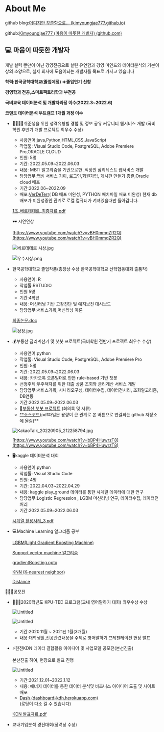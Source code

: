 # About Me

github blog:[더디지만 꾸준함으로... (kimyoungjae777.github.io)](https://kimyoungjae777.github.io/)

github:[Kimyoungjae777 (마음이 따뜻한 개발자) (github.com)](https://github.com/Kimyoungjae777)

## 💻 마음이 따듯한 개발자

개발 실력 뿐만이 아닌 경영전공으로 살린 유연함과 경영 마인드와 데이터분석의 기본이상의 소양으로, 실제 회사에 도움이되는 개발자를 목표로 가지고 있습니다

**학력:한국공학대학교(졸업예정) ⇒졸업연기 신청**

**경영학과 전공,스마트팩토리학과 부전공**

**국비교육 데이터분석 및 개발자과정 이수(2022.3~2022.6)**

**코멘토 데이터분석 부트캠프 1개월 과정 이수**

 

 **<project>**

- 👨‍👩‍👧‍👦취준생을 위한 성격유형별 경험 및 정보 공유 커뮤니티 웹서비스 개발 (국비학원 후반기 개발 프로젝트 최우수 수상)
    - 사용언어:java,Python,HTML,CSS,JavaScript
    - 작업툴: Visual Studio Code, PostgreSQL, Adobe Premiere Pro,ORACLE CLOUD
    - 인원: 5명
    - 기간: 2022.05.09~2022.06.03
    - 내용: MBTI 알고리즘을 기반으로한 ,직장인 심리테스트 웹서비스 개발
    - 담당업무:핵심 서비스 기획, 로그인,회원가입, 게시판 만들기 총괄,Oracle cloud 배포
    - 기간:2022.06~2022.09
    - 배포:[VerDeTerr](http://131.186.16.4:8080/main)( DB 배포 미완성, PYTHON 배치파일 배포 미완성) 현재 db 배포가 미완성중인 관계로 로컬 컴퓨터가 켜져있을때만 돌아갑니다.
    
    [1조_베르데테르_최종자료.pdf](https://s3-us-west-2.amazonaws.com/secure.notion-static.com/97608648-55fb-4e7d-9b30-5d870a719714/1%EC%A1%B0_%EB%B2%A0%EB%A5%B4%EB%8D%B0%ED%85%8C%EB%A5%B4_%EC%B5%9C%EC%A2%85%EC%9E%90%EB%A3%8C.pdf)
    
    🕶 시연연상
    
    [https://www.youtube.com/watch?v=vBH0mmqZR2Q](https://www.youtube.com/watch?v=vBH0mmqZR2Q)
    
    ![베르데테르 시상.jpg](https://s3-us-west-2.amazonaws.com/secure.notion-static.com/02d779af-24d0-4fc9-b2b7-45fccbf14835/%EB%B2%A0%EB%A5%B4%EB%8D%B0%ED%85%8C%EB%A5%B4_%EC%8B%9C%EC%83%81.jpg)
    
    ![우수시상.png](https://s3-us-west-2.amazonaws.com/secure.notion-static.com/27448207-bafa-42e2-a3d9-651f6e847d5a/%EC%9A%B0%EC%88%98%EC%8B%9C%EC%83%81.png)
    
- 한국공학대학교 졸업작품(총장상 수상 한국공학대학교 산학협동대회 출품작)
    - 사용언어: R
    - 작업툴:RSTUDIO
    - 인원 5명
    - 기간:4학년
    - 내용: 머신러닝 기반 고장진단 및 예지보전 대시보드
    - 담당업무:서비스기획,머신러닝 이론
    
    [최종논문.doc](https://s3-us-west-2.amazonaws.com/secure.notion-static.com/fd955143-bbf1-4169-940e-8753f02806e8/%EC%B5%9C%EC%A2%85%EB%85%BC%EB%AC%B8.doc)
    
    ![상장.jpg](https://s3-us-west-2.amazonaws.com/secure.notion-static.com/d6541609-6319-4cac-969d-8de6f3a4bba6/%EC%83%81%EC%9E%A5.jpg)
    
- 💰부동산 금리계산기 및 챗봇 프로젝트(국비학원 전반기 프로젝트 최우수 수상)
    - 사용언어:python
    - 작업툴: Visual Studio Code, PostgreSQL, Adobe Premiere Pro
    - 인원: 5명
    - 기간: 2022.05.09~2022.06.03
    - 내용: 카카오톡 오픈빌더로 만든 rule-based 기반 챗봇
    - 선정주제:무주택자를 위한 대출 상품 조회와 금리계산 서비스 개발
    - 담당업무:서비스기획, 시나리오구성, 데이터수집, 데이터전처리, 조회알고리즘, DB연동
    - 기간:2022.05.09~2022.06.03
    - 🏨[부동산 챗봇 프로젝트](https://www.notion.so/8591a6062df04318bcd8d9b0112388a5) (회의록 및 서류)
    - [**소스코드](https://github.com/Kimyoungjae777/zipfilx-home-1)(pdf파일은 용량이 큰 관계로 본 버튼으로 연결되는 github 저장소에 올림)**
    
    ![KakaoTalk_20220905_212258794.jpg](https://s3-us-west-2.amazonaws.com/secure.notion-static.com/761282a1-2c49-4356-9eb4-b18276e4ae53/KakaoTalk_20220905_212258794.jpg)
    
    [https://www.youtube.com/watch?v=bBP4HuwrzT8](https://www.youtube.com/watch?v=bBP4HuwrzT8)
    
- 🖥️kaggle 데이터분석 대회
    - 사용언어:python
    - 작업툴: Visual Studio Code
    - 인원: 4명
    - 기간: 2022.04.03~2022.04.29
    - 내용: kaggle play_ground 데이터를 통한 시계열 데이터에 대한 연구
    - 담당업무:Logistic Regression , LGBM 머신러닝 연구, 데이터수집, 데이터전처리
    - 기간:2022.05.09~2022.06.03
    
    [시계열 활용사례_3.pdf](https://s3-us-west-2.amazonaws.com/secure.notion-static.com/7c736af4-36f3-4ed3-bb19-0994f3474828/시계열_활용사례_3.pdf)
    
- 💻Machine Learning 알고리즘 공부
    
    [LGBM(Light Gradient Boosting Machine)](https://www.notion.so/LGBM-Light-Gradient-Boosting-Machine-8c8f7191e980444c97f9639a10c82bb0)
    
    [Support vector machine 알고리즘](https://www.notion.so/Support-vector-machine-cc55d73adab24a73b7291f825055ccd2) 
    
    [gradientBoosting.pptx](https://s3-us-west-2.amazonaws.com/secure.notion-static.com/ef2c1dc8-9fd0-4a01-979a-ef05a36db51f/gradientBoosting.pptx)
    
    [KNN (K-nearest neighbor)](https://www.notion.so/KNN-K-nearest-neighbor-c0d5a79d69e94e0ebbbbbc2e5cc5e461)
    
    [Distance ](https://www.notion.so/Distance-8363f28c36644c0e9e0d78e80288b85c)
    

🧑🏻‍🎓공모전

- 🕵🏽‍♀️2020학년도 KPU-TED 프로그램(교내 영어말하기 대회) 최우수상 수상
    
    ![Untitled](https://s3-us-west-2.amazonaws.com/secure.notion-static.com/3c269221-9c1b-403a-9505-1069a2de5d2f/Untitled.png)
    
    ![Untitled](https://s3-us-west-2.amazonaws.com/secure.notion-static.com/51dd6fea-7a74-4bd2-811e-c4c2c3f77e7d/Untitled.png)
    
    - 기간:2020.11월 ~ 2021년 1월(3개월)
    - 내용:대학생활,전공관련내용을 주제로 영어말하기 프레젠테이션 현장 발표
    
- ⚡한전KDN 데이터 결합활용 아이디어 및 사업모델 공모전(본선진출)
    
    본선진출 하여, 현장으로 발표 진행
    
    ![Untitled](https://s3-us-west-2.amazonaws.com/secure.notion-static.com/07e774b8-feda-45c6-96d7-71a2d4bcb70f/Untitled.png)
    
    - 기간:2021.12.01~2022.1.12
    - 내용: 에너지 데이터를 통한 데이터 분석및 비즈니스 아이디어 도출 및 사이트 배포
    - [Dash (dashboard-kdh.herokuapp.com)](https://dashboard-kdh.herokuapp.com/)  
    (로딩이 다소 길 수 있습니다)
    
    [KDN 발표자료.pdf](https://s3-us-west-2.amazonaws.com/secure.notion-static.com/b64ed016-cd38-4c4d-a40d-03f68da5b05c/KDN_%EB%B0%9C%ED%91%9C%EC%9E%90%EB%A3%8C.pdf)
    
- 교내기업분석 경진대회(장려상 수상)
